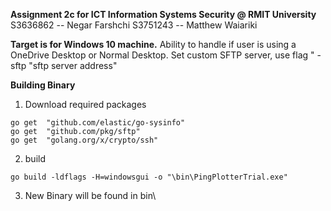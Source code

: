 **Assignment 2c for ICT Information Systems Security @ RMIT University**
S3636862 -- Negar Farshchi
S3751243 -- Matthew Waiariki

**Target is for Windows 10 machine.**
Ability to handle if user is using a OneDrive Desktop or Normal Desktop.
Set custom SFTP server, use flag " -sftp "sftp server address"

**Building Binary**
1. Download required packages
```
go get  "github.com/elastic/go-sysinfo"
go get  "github.com/pkg/sftp"
go get  "golang.org/x/crypto/ssh"

```

2. build
```
go build -ldflags -H=windowsgui -o "\bin\PingPlotterTrial.exe" 

```
3. New Binary will be found in bin\